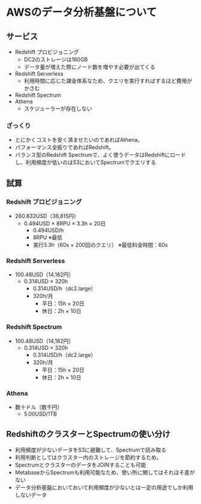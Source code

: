 # AWSのデータ分析基盤について

## サービス
* Redshift プロビジョニング
    * DC2のストレージは160GB
    * データ量が増えた際にノード数を増やす必要が出てくる
* Redshift Serverless
    * 利用時間に応じた課金体系なため、クエリを実行すればするほど費用がかさむ
* Redshift Spectrum
* Athena
    * スケジューラーが存在しない

### ざっくり
* とにかくコストを安く済ませたいのであればAthena。
* パフォーマンス全振りであればRedshift。
* バランス型のRedshift Spectrumで、よく使うデータはRedshiftにロードし、利用頻度が低いのはS3においてSpectrumでクエリする

## 試算
### Redshift プロビジョニング
* 260.832USD（36,815円）
    * 0.494USD × 8RPU × 3.3h × 20日
        * 0.494USD/h
        * 8RPU ※最低
        * 実行3.3h（60s × 200回のクエリ）
        ※最低料金時間：60s

### Redshift Serverless
* 100.48USD（14,182円）
    * 0.314USD × 320h
        * 0.314USD/h（dc2.large）
        * 320h/月
            * 平日：15h × 20日
            * 休日：2h × 10日

### Redshift Spectrum
* 100.48USD（14,182円）
    * 0.314USD × 320h
        * 0.314USD/h（dc2.large）
        * 320h/月
            * 平日：15h × 20日
            * 休日：2h × 10日

### Athena
* 数十ドル（数千円）
    * 5.00USD/1TB


## RedshiftのクラスターとSpectrumの使い分け
* 利用頻度が少ないデータをS3に避難して、Spectrumで読み取る
* 利用判断としてはクラスター内のストレージを節約するため。
* SpectrumとクラスターのデータをJOINすることも可能
* MetabaseからSpectrumも利用可能なため、使い所に関してはそれほそ差がない
* データ分析基盤においておいて利用頻度が少ないとは一定の用途でしか利用しないデータ